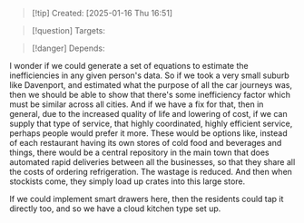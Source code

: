
>[!tip] Created: [2025-01-16 Thu 16:51]

>[!question] Targets: 

>[!danger] Depends: 

I wonder if we could generate a set of equations to estimate the inefficiencies in any given person's data. So if we took a very small suburb like Davenport, and estimated what the purpose of all the car journeys was, then we should be able to show that there's some inefficiency factor which must be similar across all cities. And if we have a fix for that, then in general, due to the increased quality of life and lowering of cost, if we can supply that type of service, that highly coordinated, highly efficient service, perhaps people would prefer it more. These would be options like, instead of each restaurant having its own stores of cold food and beverages and things, there would be a central repository in the main town that does automated rapid deliveries between all the businesses, so that they share all the costs of ordering refrigeration. The wastage is reduced. And then when stockists come, they simply load up crates into this large store.

If we could implement smart drawers here, then the residents could tap it directly too, and so we have a cloud kitchen type set up.